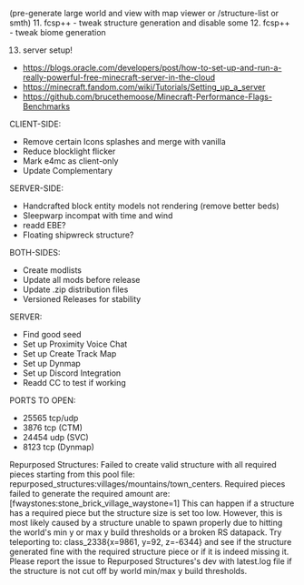  (pre-generate large world and view with map viewer or /structure-list or smth)
11. fcsp++ -  tweak structure generation and disable some
12. fcsp++ - tweak biome generation

13. server setup!
- https://blogs.oracle.com/developers/post/how-to-set-up-and-run-a-really-powerful-free-minecraft-server-in-the-cloud
- https://minecraft.fandom.com/wiki/Tutorials/Setting_up_a_server
- https://github.com/brucethemoose/Minecraft-Performance-Flags-Benchmarks

CLIENT-SIDE:
- Remove certain Icons splashes and merge with vanilla
- Reduce blocklight flicker
- Mark e4mc as client-only
- Update Complementary


SERVER-SIDE:
- Handcrafted block entity models not rendering (remove better beds)
- Sleepwarp incompat with time and wind
- readd EBE?
- Floating shipwreck structure?

BOTH-SIDES:
- Create modlists
- Update all mods before release
- Update .zip distribution files
- Versioned Releases for stability

SERVER:
- Find good seed
- Set up Proximity Voice Chat
- Set up Create Track Map
- Set up Dynmap
- Set up Discord Integration
- Readd CC to test if working

PORTS TO OPEN:
- 25565 tcp/udp
- 3876 tcp (CTM)
- 24454 udp (SVC)
- 8123 tcp (Dynmap)


Repurposed Structures: Failed to create valid structure with all required pieces starting from this pool file: repurposed_structures:villages/mountains/town_centers. Required pieces failed to generate the required amount are: [fwaystones:stone_brick_village_waystone=1]
  This can happen if a structure has a required piece but the structure size is set too low.
  However, this is most likely caused by a structure unable to spawn properly due to hitting the world's min y or max y build thresholds or a broken RS datapack.
  Try teleporting to: class_2338{x=9861, y=92, z=-6344} and see if the structure generated fine with the required structure piece or if it is indeed missing it.
  Please report the issue to Repurposed Structures's dev with latest.log file if the structure is not cut off by world min/max y build thresholds.
